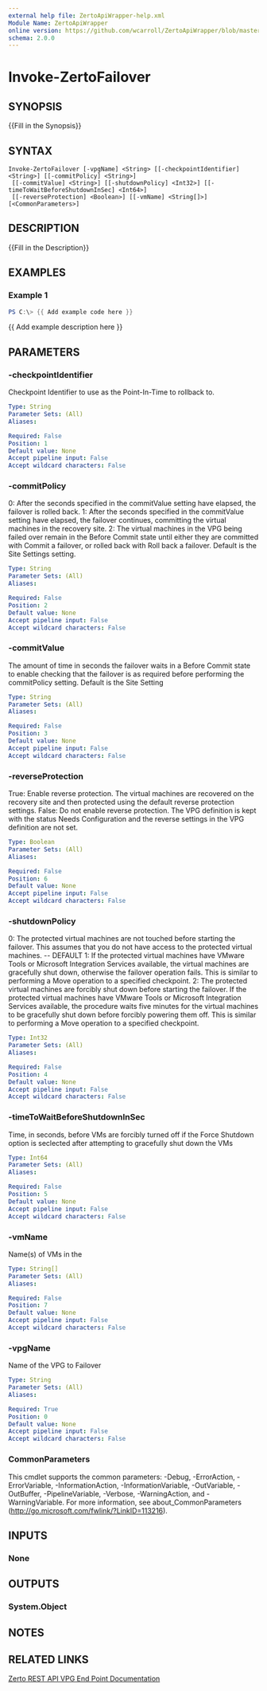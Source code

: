```yaml
---
external help file: ZertoApiWrapper-help.xml
Module Name: ZertoApiWrapper
online version: https://github.com/wcarroll/ZertoApiWrapper/blob/master/docs/Invoke-ZertoFailover.md
schema: 2.0.0
---
```


# Invoke-ZertoFailover

## SYNOPSIS
{{Fill in the Synopsis}}

## SYNTAX

```
Invoke-ZertoFailover [-vpgName] <String> [[-checkpointIdentifier] <String>] [[-commitPolicy] <String>]
 [[-commitValue] <String>] [[-shutdownPolicy] <Int32>] [[-timeToWaitBeforeShutdownInSec] <Int64>]
 [[-reverseProtection] <Boolean>] [[-vmName] <String[]>] [<CommonParameters>]
```

## DESCRIPTION
{{Fill in the Description}}

## EXAMPLES

### Example 1
```powershell
PS C:\> {{ Add example code here }}
```

{{ Add example description here }}

## PARAMETERS

### -checkpointIdentifier
Checkpoint Identifier to use as the Point-In-Time to rollback to.

```yaml
Type: String
Parameter Sets: (All)
Aliases:

Required: False
Position: 1
Default value: None
Accept pipeline input: False
Accept wildcard characters: False
```

### -commitPolicy
0: After the seconds specified in the commitValue setting have elapsed, the failover is rolled back.
            1: After the seconds specified in the commitValue setting have elapsed, the failover continues, committing the virtual machines in the recovery site.
            2: The virtual machines in the VPG being failed over remain in the Before Commit state until either they are committed with Commit a failover, or rolled back with Roll back a failover.
            Default is the Site Settings setting.

```yaml
Type: String
Parameter Sets: (All)
Aliases:

Required: False
Position: 2
Default value: None
Accept pipeline input: False
Accept wildcard characters: False
```

### -commitValue
The amount of time in seconds the failover waits in a Before Commit state to enable checking that the failover is as required before performing the commitPolicy setting.
Default is the Site Setting

```yaml
Type: String
Parameter Sets: (All)
Aliases:

Required: False
Position: 3
Default value: None
Accept pipeline input: False
Accept wildcard characters: False
```

### -reverseProtection
True: Enable reverse protection.
The virtual machines are recovered on the recovery site and then protected using the default reverse protection settings.
            False: Do not enable reverse protection.
The VPG definition is kept with the status Needs Configuration and the reverse settings in the VPG definition are not set.

```yaml
Type: Boolean
Parameter Sets: (All)
Aliases:

Required: False
Position: 6
Default value: None
Accept pipeline input: False
Accept wildcard characters: False
```

### -shutdownPolicy
0: The protected virtual machines are not touched before starting the failover.
This assumes that you do not have access to the protected virtual machines.
-- DEFAULT
        1: If the protected virtual machines have VMware Tools or Microsoft Integration Services available, the virtual machines are gracefully shut down, otherwise the failover operation fails.
This is similar to performing a Move operation to a specified checkpoint.
        2: The protected virtual machines are forcibly shut down before starting the failover.
If the protected virtual machines have VMware Tools or Microsoft Integration Services available, the procedure waits five minutes for the virtual machines to be gracefully shut down before forcibly powering them off.
This is similar to performing a Move operation to a specified checkpoint.

```yaml
Type: Int32
Parameter Sets: (All)
Aliases:

Required: False
Position: 4
Default value: None
Accept pipeline input: False
Accept wildcard characters: False
```

### -timeToWaitBeforeShutdownInSec
Time, in seconds, before VMs are forcibly turned off if the Force Shutdown option is seclected after attempting to gracefully shut down the VMs

```yaml
Type: Int64
Parameter Sets: (All)
Aliases:

Required: False
Position: 5
Default value: None
Accept pipeline input: False
Accept wildcard characters: False
```

### -vmName
Name(s) of VMs in the

```yaml
Type: String[]
Parameter Sets: (All)
Aliases:

Required: False
Position: 7
Default value: None
Accept pipeline input: False
Accept wildcard characters: False
```

### -vpgName
Name of the VPG to Failover

```yaml
Type: String
Parameter Sets: (All)
Aliases:

Required: True
Position: 0
Default value: None
Accept pipeline input: False
Accept wildcard characters: False
```

### CommonParameters
This cmdlet supports the common parameters: -Debug, -ErrorAction, -ErrorVariable, -InformationAction, -InformationVariable, -OutVariable, -OutBuffer, -PipelineVariable, -Verbose, -WarningAction, and -WarningVariable.
For more information, see about_CommonParameters (http://go.microsoft.com/fwlink/?LinkID=113216).

## INPUTS

### None
## OUTPUTS

### System.Object
## NOTES

## RELATED LINKS
[Zerto REST API VPG End Point Documentation](http://s3.amazonaws.com/zertodownload_docs/Latest/Zerto%20Virtual%20Replication%20Zerto%20Virtual%20Manager%20%28ZVM%29%20-%20vSphere%20Online%20Help/RestfulAPIs/StatusAPIs.5.100.html#)
